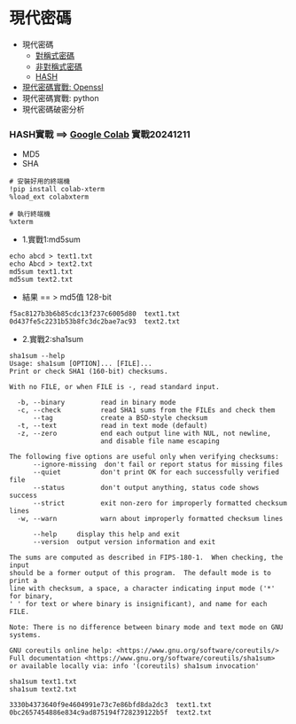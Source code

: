 # 現代密碼
- 現代密碼
  - [對稱式密碼](SCrypto.md)
  - [非對稱式密碼](ASCrypto.md)
  - [HASH](HASH.md)  
- [現代密碼實戰: Openssl](openssl.md)
- 現代密碼實戰: python
- 現代密碼破密分析

### HASH實戰 ==> [Google Colab](https://www.bing.com/ck/a?!&&p=df35b712f5207f6766574b2326de495a456593721e468c9694e5e581bcd4c1eeJmltdHM9MTczMzk2MTYwMA&ptn=3&ver=2&hsh=4&fclid=344f7df4-2fec-6017-0edf-69fe2e40610b&psq=google+colab&u=a1aHR0cHM6Ly9jb2xhYi5yZXNlYXJjaC5nb29nbGUuY29tLw&ntb=1) 實戰20241211
- MD5
- SHA
```
# 安裝好用的終端機
!pip install colab-xterm
%load_ext colabxterm

# 執行終端機
%xterm
```
- 1.實戰1:md5sum
```
echo abcd > text1.txt
echo Abcd > text2.txt
md5sum text1.txt
md5sum text2.txt
```
- 結果 == > md5值 128-bit
```
f5ac8127b3b6b85cdc13f237c6005d80  text1.txt
0d437fe5c2231b53b8fc3dc2bae7ac93  text2.txt
```
- 2.實戰2:sha1sum
```
sha1sum --help
Usage: sha1sum [OPTION]... [FILE]...
Print or check SHA1 (160-bit) checksums.

With no FILE, or when FILE is -, read standard input.

  -b, --binary         read in binary mode
  -c, --check          read SHA1 sums from the FILEs and check them
      --tag            create a BSD-style checksum
  -t, --text           read in text mode (default)
  -z, --zero           end each output line with NUL, not newline,
                       and disable file name escaping

The following five options are useful only when verifying checksums:
      --ignore-missing  don't fail or report status for missing files
      --quiet          don't print OK for each successfully verified file
      --status         don't output anything, status code shows success
      --strict         exit non-zero for improperly formatted checksum lines
  -w, --warn           warn about improperly formatted checksum lines

      --help     display this help and exit
      --version  output version information and exit

The sums are computed as described in FIPS-180-1.  When checking, the input
should be a former output of this program.  The default mode is to print a
line with checksum, a space, a character indicating input mode ('*' for binary,
' ' for text or where binary is insignificant), and name for each FILE.

Note: There is no difference between binary mode and text mode on GNU systems.

GNU coreutils online help: <https://www.gnu.org/software/coreutils/>
Full documentation <https://www.gnu.org/software/coreutils/sha1sum>
or available locally via: info '(coreutils) sha1sum invocation'
```
```
sha1sum text1.txt
sha1sum text2.txt
```
```
3330b4373640f9e4604991e73c7e86bfd8da2dc3  text1.txt
0bc2657454886e834c9ad875194f728239122b5f  text2.txt
```


